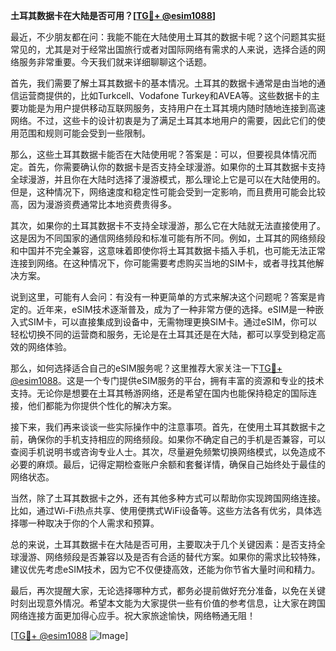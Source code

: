 **土耳其数据卡在大陆是否可用？[[TG💪+ @esim1088](https://t.me/s/esim1088)]**

最近，不少朋友都在问：我能不能在大陆使用土耳其的数据卡呢？这个问题其实挺常见的，尤其是对于经常出国旅行或者对国际网络有需求的人来说，选择合适的网络服务非常重要。今天我们就来详细聊聊这个话题。

首先，我们需要了解土耳其数据卡的基本情况。土耳其的数据卡通常是由当地的通信运营商提供的，比如Turkcell、Vodafone Turkey和AVEA等。这些数据卡的主要功能是为用户提供移动互联网服务，支持用户在土耳其境内随时随地连接到高速网络。不过，这些卡的设计初衷是为了满足土耳其本地用户的需要，因此它们的使用范围和规则可能会受到一些限制。

那么，这些土耳其数据卡能否在大陆使用呢？答案是：可以，但要视具体情况而定。首先，你需要确认你的数据卡是否支持全球漫游。如果你的土耳其数据卡支持全球漫游，并且你在大陆时选择了漫游模式，那么理论上它是可以在大陆使用的。但是，这种情况下，网络速度和稳定性可能会受到一定影响，而且费用可能会比较高，因为漫游资费通常比本地资费贵得多。

其次，如果你的土耳其数据卡不支持全球漫游，那么它在大陆就无法直接使用了。这是因为不同国家的通信网络频段和标准可能有所不同。例如，土耳其的网络频段和中国并不完全兼容，这意味着即使你将土耳其数据卡插入手机，也可能无法正常连接到网络。在这种情况下，你可能需要考虑购买当地的SIM卡，或者寻找其他解决方案。

说到这里，可能有人会问：有没有一种更简单的方式来解决这个问题呢？答案是肯定的。近年来，eSIM技术逐渐普及，成为了一种非常方便的选择。eSIM是一种嵌入式SIM卡，可以直接集成到设备中，无需物理更换SIM卡。通过eSIM，你可以轻松切换不同的运营商和服务，无论是在土耳其还是在大陆，都可以享受到稳定高效的网络体验。

那么，如何选择适合自己的eSIM服务呢？这里推荐大家关注一下[TG💪+ @esim1088](https://t.me/s/esim1088)。这是一个专门提供eSIM服务的平台，拥有丰富的资源和专业的技术支持。无论你是想要在土耳其畅游网络，还是希望在国内也能保持稳定的国际连接，他们都能为你提供个性化的解决方案。

接下来，我们再来谈谈一些实际操作中的注意事项。首先，在使用土耳其数据卡之前，确保你的手机支持相应的网络频段。如果你不确定自己的手机是否兼容，可以查阅手机说明书或咨询专业人士。其次，尽量避免频繁切换网络模式，以免造成不必要的麻烦。最后，记得定期检查账户余额和套餐详情，确保自己始终处于最佳的网络状态。

当然，除了土耳其数据卡之外，还有其他多种方式可以帮助你实现跨国网络连接。比如，通过Wi-Fi热点共享、使用便携式WiFi设备等。这些方法各有优劣，具体选择哪一种取决于你的个人需求和预算。

总的来说，土耳其数据卡在大陆是否可用，主要取决于几个关键因素：是否支持全球漫游、网络频段是否兼容以及是否有合适的替代方案。如果你的需求比较特殊，建议优先考虑eSIM技术，因为它不仅便捷高效，还能为你节省大量时间和精力。

最后，再次提醒大家，无论选择哪种方式，都务必提前做好充分准备，以免在关键时刻出现意外情况。希望本文能为大家提供一些有价值的参考信息，让大家在跨国网络连接方面更加得心应手。祝大家旅途愉快，网络畅通无阻！

[[TG💪+ @esim1088](https://t.me/s/esim1088) ![Image](https://i.postimg.cc/4NQfJmqS/Snipaste-2025-05-13-00-14-12.png)]